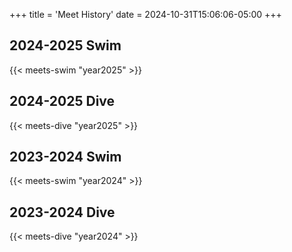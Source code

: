+++
title = 'Meet History'
date = 2024-10-31T15:06:06-05:00
+++
## 2024-2025 Swim
{{< meets-swim "year2025" >}}  

## 2024-2025 Dive
{{< meets-dive "year2025" >}}

## 2023-2024 Swim
{{< meets-swim "year2024" >}}

## 2023-2024 Dive
{{< meets-dive "year2024" >}}